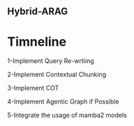 ## Hybrid-ARAG
# Timneline 
1-Implement Query Re-wrtiing 

2-Implement Contextual Chunking 

3-Implement COT

4-Implement Agentic Graph if Possible 

5-Integrate the usage of mamba2 models

